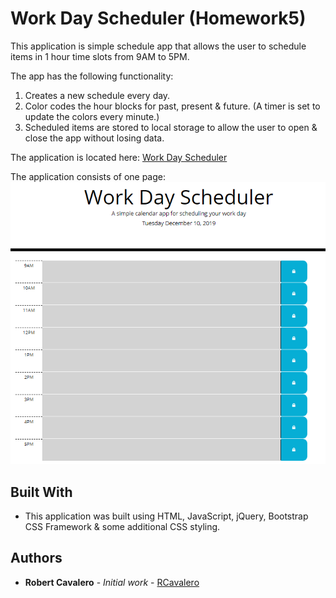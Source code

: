 # Work Day Scheduler (Homework5)

This application is simple schedule app that allows the user to schedule items in 1 hour time slots from
9AM to 5PM.  

The app has the following functionality:
 1. Creates a new schedule every day.
 2. Color codes the hour blocks for past, present & future. (A timer is set to update the colors every minute.)
 3. Scheduled items are stored to local storage to allow the user to open & close the app without losing data. 

The application is located here: [Work Day Scheduler](https://rcavalero.github.io/homework5/) 

The application consists of one page:
![work day scheduler screen](workDayScheduler.png) 

## Built With

* This application was built using HTML, JavaScript, jQuery, Bootstrap CSS Framework & some additional CSS styling.

## Authors

* **Robert Cavalero** - *Initial work* - [RCavalero](https://github.com/rcavalero)
